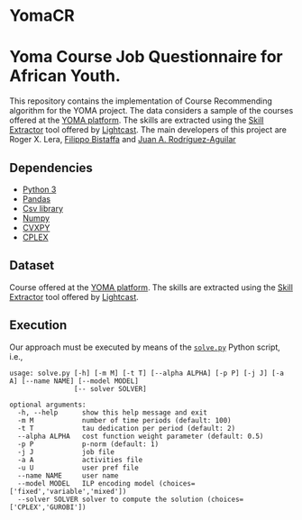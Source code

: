 # YomaCR
Yoma Course Job Questionnaire for African Youth.
===================
This repository contains the implementation of Course Recommending algorithm for the YOMA project. The data considers a sample of the courses 
offered at the [YOMA platform](https://app.yoma.africa/auth/login). The skills are extracted using the [Skill Extractor](https://lightcast.io/open-skills/extraction) tool offered by
[Lightcast](https://lightcast.io/).
The main developers of this project are Roger X. Lera, [Filippo Bistaffa](https://filippobistaffa.github.io/) and [Juan A. Rodríguez-Aguilar](https://www.iiia.csic.es/~jar/Jariiia/Home.html)

Dependencies
----------
 - [Python 3](https://www.python.org/downloads/)
 - [Pandas](https://pandas.pydata.org/)
 - [Csv library](https://docs.python.org/3/library/csv.html)
 - [Numpy](https://numpy.org/)
 - [CVXPY](https://www.cvxpy.org/)
 - [CPLEX](https://www.ibm.com/es-es/products/ilog-cplex-optimization-studio)

Dataset
----------
Course offered at the [YOMA platform](https://app.yoma.africa/auth/login). The skills are extracted using the [Skill Extractor](https://lightcast.io/open-skills/extraction) tool offered by
[Lightcast](https://lightcast.io/).

Execution
----------
Our approach must be executed by means of the [`solve.py`](solve.py) Python script, i.e.,
```
usage: solve.py [-h] [-m M] [-t T] [--alpha ALPHA] [-p P] [-j J] [-a A] [--name NAME] [--model MODEL] 
                [-- solver SOLVER]

optional arguments:
  -h, --help      show this help message and exit
  -m M            number of time periods (default: 100)
  -t T            tau dedication per period (default: 2)
  --alpha ALPHA   cost function weight parameter (default: 0.5)
  -p P            p-norm (default: 1)
  -j J            job file
  -a A            activities file
  -u U            user pref file
  --name NAME     user name
  --model MODEL   ILP encoding model (choices=['fixed','variable','mixed'])
  --solver SOLVER solver to compute the solution (choices=['CPLEX','GUROBI'])
```


